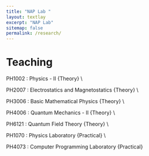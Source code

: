 ```yaml
---
title: "NAP Lab "
layout: textlay
excerpt: "NAP Lab"
sitemap: false
permalink: /research/
---
```


# Teaching

 PH1002 : Physics - II {Theory} \\
 
 PH2007 : Electrostatics and Magnetostatics {Theory} \\
 
 PH3006 : Basic Mathematical Physics {Theory} \\
 
 PH4006 : Quantum Mechanics - II {Theory} \\
 
 PH6121 : Quantum Field Theory {Theory} \\
 
 PH1070 : Physics Laboratory {Practical} \\
 
 PH4073 : Computer Programming Laboratory {Practical}
